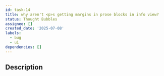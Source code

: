 ```yaml
---
id: task-14
title: why aren't <p>s getting margins in prose blocks in info view?
status: Thought Bubbles
assignee: []
created_date: '2025-07-08'
labels:
  - bug
  - ui
dependencies: []
---
```


## Description
